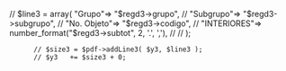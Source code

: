 // $line3 = array( "Grupo"=> "$regd3->grupo",
//               "Subgrupo"=> "$regd3->subgrupo",
//               "No. Objeto"=> "$regd3->codigo",
//               "INTERIORES"=> number_format("$regd3->subtot", 2, '.', ','),
//
//               );

          // $size3 = $pdf->addLine3( $y3, $line3 );
          // $y3   += $size3 + 0;
